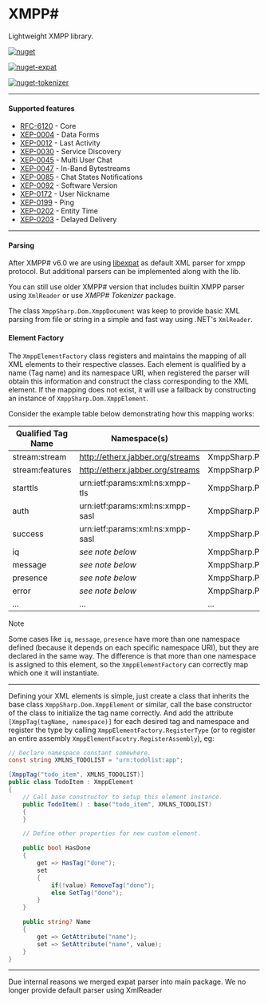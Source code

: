 # XMPP#
Lightweight XMPP library.

[![nuget](https://img.shields.io/badge/XmppSharp-1?style=plastic&logo=nuget&label=NuGet&color=blue)](https://www.nuget.org/packages/XmppSharp/)

[![nuget-expat](https://img.shields.io/badge/XmppSharp.Expat-1?style=plastic&logo=nuget&label=NuGet&color=green)](https://www.nuget.org/packages/XmppSharp.Expat/)

[![nuget-tokenizer](https://img.shields.io/badge/XmppSharp.Tokenizer-1?style=plastic&logo=nuget&label=NuGet&color=orange)](https://www.nuget.org/packages/XmppSharp.Tokenizer/)

____

#### Supported features

- [RFC-6120](https://xmpp.org/rfcs/rfc6120.html) - Core
- [XEP-0004](https://xmpp.org/extensions/xep-0004.html) - Data Forms
- [XEP-0012](https://xmpp.org/extensions/xep-0012.html) - Last Activity
- [XEP-0030](https://xmpp.org/extensions/xep-0030.html) - Service Discovery
- [XEP-0045](https://xmpp.org/extensions/xep-0045.html) - Multi User Chat
- [XEP-0047](https://xmpp.org/extensions/xep-0047.html) - In-Band Bytestreams
- [XEP-0085](https://xmpp.org/extensions/xep-0085.html) - Chat States Notifications
- [XEP-0092](https://xmpp.org/extensions/xep-0092.html) - Software Version
- [XEP-0172](https://xmpp.org/extensions/xep-0172.html) - User Nickname
- [XEP-0199](https://xmpp.org/extensions/xep-0199.html) - Ping
- [XEP-0202](https://xmpp.org/extensions/xep-0202.html) - Entity Time
- [XEP-0203](https://xmpp.org/extensions/xep-0203.html) - Delayed Delivery

____

#### Parsing

After XMPP# v6.0 we are using [libexpat](https://github.com/libexpat/libexpat/) as default XML parser for xmpp protocol. But additional parsers can be implemented along with the lib.

You can still use older XMPP# version that includes builtin XMPP parser using `XmlReader` or use <i>XMPP# Tokenizer</i> package.

The class `XmppSharp.Dom.XmppDocument` was keep to provide basic XML parsing from file or string in a simple and fast way using .NET's `XmlReader`.

#### Element Factory

The `XmppElementFactory` class registers and maintains the mapping of all XML elements to their respective classes. Each element is qualified by a name (Tag name) and its namespace URI, when registered the parser will obtain this information and construct the class corresponding to the XML element. If the mapping does not exist, it will use a fallback by constructing an instance of `XmppSharp.Dom.XmppElement`.

Consider the example table below demonstrating how this mapping works:

| Qualified Tag Name | Namespace(s) | Mapped Class |
| ------------------ | ------------ | ------------ |
stream:stream|http://etherx.jabber.org/streams|XmppSharp.Protocol.Base.StreamStream
stream:features|http://etherx.jabber.org/streams|XmppSharp.Protocol.Base.StreamFeatures
starttls|urn:ietf:params:xml:ns:xmpp-tls|XmppSharp.Protocol.Tls.StartTls
auth|urn:ietf:params:xml:ns:xmpp-sasl|XmppSharp.Protocol.Sasl.Auth
success|urn:ietf:params:xml:ns:xmpp-sasl|XmppSharp.Protocol.Sasl.Success
iq|*see note below*|XmppSharp.Protocol.Iq
message|*see note below*|XmppSharp.Protocol.Message
presence|*see note below*|XmppSharp.Protocol.Presence
error|*see note below*|XmppSharp.Protocol.Base.StanzaError
...|...|...

> [!NOTE]
> Some cases like `iq`, `message`, `presence` have more than one namespace defined (because it depends on each specific namespace URI), but they are declared in the same way. The difference is that more than one namespace is assigned to this element, so the `XmppElementFactory` can correctly map which one it will instantiate.

<hr/>

Defining your XML elements is simple, just create a class that inherits the base class `XmppSharp.Dom.XmppElement` or similar, call the base constructor of the class to initialize the tag name correctly. And add the attribute `[XmppTag(tagName, namespace)]` for each desired tag and namespace and register the type by calling `XmppElementFactory.RegisterType` (or to register an entire assembly `XmppElementFacotry.RegisterAssembly`), eg:

```cs
// Declare namespace constant somewhere.
const string XMLNS_TODOLIST = "urn:todolist:app";

[XmppTag("todo_item", XMLNS_TODOLIST)]
public class TodoItem : XmppElement
{
    // Call base constructor to setup this element instance.
    public TodoItem() : base("todo_item", XMLNS_TODOLIST)
    {
    }

    // Define other properties for new custom element.

    public bool HasDone
    {
        get => HasTag("done");
        set 
        {
            if(!value) RemoveTag("done");
            else SetTag("done");
        }
    }

    public string? Name
    {
        get => GetAttribute("name");
        set => SetAttribute("name", value);
    }
}
```

<hr/>

Due internal reasons we merged expat parser into main package. We no longer provide default parser using XmlReader